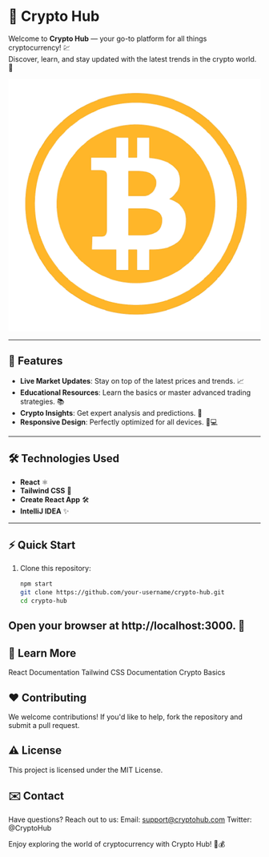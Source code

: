 # 🌟 Crypto Hub

Welcome to **Crypto Hub** — your go-to platform for all things cryptocurrency! 💹  
Discover, learn, and stay updated with the latest trends in the crypto world. 🚀

![Crypto Banner](./public/image.png)

---

## 🚀 Features

- **Live Market Updates**: Stay on top of the latest prices and trends. 📈  
- **Educational Resources**: Learn the basics or master advanced trading strategies. 📚  
- **Crypto Insights**: Get expert analysis and predictions. 🧠  
- **Responsive Design**: Perfectly optimized for all devices. 📱💻

---

## 🛠️ Technologies Used

- **React** ⚛️  
- **Tailwind CSS** 🎨  
- **Create React App** 🛠️  
- **IntelliJ IDEA** ✨  

---

## ⚡ Quick Start  

1. Clone this repository:  
   ```bash
   npm start
   git clone https://github.com/your-username/crypto-hub.git
   cd crypto-hub

## Open your browser at http://localhost:3000. 🎉

 ## 📖 Learn More
React Documentation
Tailwind CSS Documentation
Crypto Basics

## ❤️ Contributing
We welcome contributions! If you'd like to help, fork the repository and submit a pull request.

## ⚠️ License
This project is licensed under the MIT License.

 ## ✉️ Contact
Have questions? Reach out to us:
Email: support@cryptohub.com
Twitter: @CryptoHub

Enjoy exploring the world of cryptocurrency with Crypto Hub! 🚀💰
